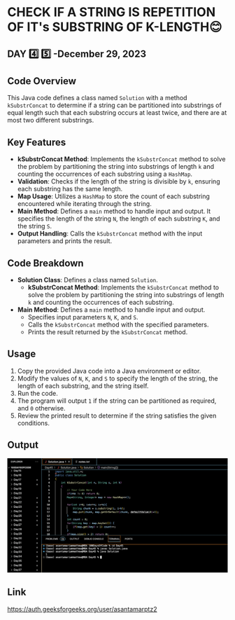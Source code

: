 # CHECK IF A STRING IS REPETITION OF IT's SUBSTRING OF K-LENGTH:blush:
## DAY :four: :five: -December 29, 2023

## Code Overview
This Java code defines a class named `Solution` with a method `kSubstrConcat` to determine if a string can be partitioned into substrings of equal length such that each substring occurs at least twice, and there are at most two different substrings.

## Key Features
- **kSubstrConcat Method**: Implements the `kSubstrConcat` method to solve the problem by partitioning the string into substrings of length `k` and counting the occurrences of each substring using a `HashMap`.
- **Validation**: Checks if the length of the string is divisible by `k`, ensuring each substring has the same length.
- **Map Usage**: Utilizes a `HashMap` to store the count of each substring encountered while iterating through the string.
- **Main Method**: Defines a `main` method to handle input and output. It specifies the length of the string `N`, the length of each substring `K`, and the string `S`.
- **Output Handling**: Calls the `kSubstrConcat` method with the input parameters and prints the result.

## Code Breakdown
- **Solution Class**: Defines a class named `Solution`.
  - **kSubstrConcat Method**: Implements the `kSubstrConcat` method to solve the problem by partitioning the string into substrings of length `k` and counting the occurrences of each substring.
- **Main Method**: Defines a `main` method to handle input and output.
  - Specifies input parameters `N`, `K`, and `S`.
  - Calls the `kSubstrConcat` method with the specified parameters.
  - Prints the result returned by the `kSubstrConcat` method.

## Usage
1. Copy the provided Java code into a Java environment or editor.
2. Modify the values of `N`, `K`, and `S` to specify the length of the string, the length of each substring, and the string itself.
3. Run the code.
4. The program will output `1` if the string can be partitioned as required, and `0` otherwise.
5. Review the printed result to determine if the string satisfies the given conditions.



## Output

![Reference Image](s45.png)

## Link
<https://auth.geeksforgeeks.org/user/asantamarptz2>
